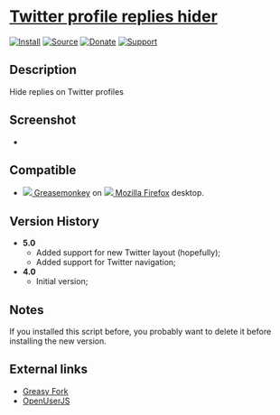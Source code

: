 # [Twitter profile replies hider](https://github.com/jerone/UserScripts/tree/master/Twitter_profile_replies_hider)

[![Install](https://raw.github.com/jerone/UserScripts/master/_resources/Install-button.png)](https://github.com/jerone/UserScripts/raw/master/Twitter_profile_replies_hider/Twitter_profile_replies_hider.user.js)
[![Source](https://raw.github.com/jerone/UserScripts/master/_resources/Source-button.png)](https://github.com/jerone/UserScripts/blob/master/Twitter_profile_replies_hider/Twitter_profile_replies_hider.user.js)
[![Donate](https://raw.github.com/jerone/UserScripts/master/_resources/Donate-button.png)](https://www.paypal.com/cgi-bin/webscr?cmd=_s-xclick&hosted_button_id=VCYMHWQ7ZMBKW)
[![Support](https://raw.github.com/jerone/UserScripts/master/_resources/Support-button.png)](https://github.com/jerone/UserScripts/issues)


## Description

Hide replies on Twitter profiles


## Screenshot

 -


## Compatible

* [![](https://raw.github.com/jerone/UserScripts/master/_resources/Greasemonkey.png) Greasemonkey](https://addons.mozilla.org/firefox/addon/greasemonkey/) on [![](https://raw.github.com/jerone/UserScripts/master/_resources/Firefox.png) Mozilla Firefox](http://www.mozilla.org/en-US/firefox/fx/#desktop) desktop.


## Version History

* **5.0**
    * Added support for new Twitter layout (hopefully);
    * Added support for Twitter navigation;
* **4.0**
    * Initial version;


## Notes

If you installed this script before, you probably want to delete it before installing the new version.


## External links

* [Greasy Fork](https://greasyfork.org/scripts/214-twitter-profile-replies-hider)
* [OpenUserJS](https://openuserjs.org/scripts/jerone/Twitter_profile_replies_hider)

